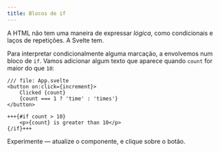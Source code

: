 ```yaml
---
title: Blocos de if
---
```


A HTML não tem uma maneira de expressar _lógica_, como condicionais e laços de repetições. A Svelte tem.

Para interpretar condicionalmente alguma marcação, a envolvemos num bloco de `if`. Vamos adicionar algum texto que aparece quando `count` for maior do que `10`:

```svelte
/// file: App.svelte
<button on:click={increment}>
	Clicked {count}
	{count === 1 ? 'time' : 'times'}
</button>

+++{#if count > 10}
	<p>{count} is greater than 10</p>
{/if}+++
```

Experimente — atualize o componente, e clique sobre o botão.
